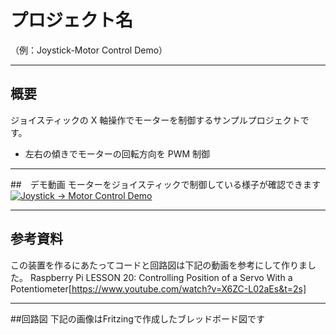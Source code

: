 # プロジェクト名
（例：Joystick-Motor Control Demo）

---

## 概要
ジョイスティックの X 軸操作でモーターを制御するサンプルプロジェクトです。  
- 左右の傾きでモーターの回転方向を PWM 制御  
---

##　デモ動画
モーターをジョイスティックで制御している様子が確認できます
[![Joystick → Motor Control Demo](https://img.youtube.com/vi/7BHZJv9Ya_I/0.jpg)](https://www.youtube.com/watch?v=7BHZJv9Ya_I)

---
## 参考資料
この装置を作るにあたってコードと回路図は下記の動画を参考にして作りました。
Raspberry Pi LESSON 20: Controlling Position of a Servo With a Potentiometer[https://www.youtube.com/watch?v=X6ZC-L02aEs&t=2s]

---

##回路図
下記の画像はFritzingで作成したブレッドボード図です


